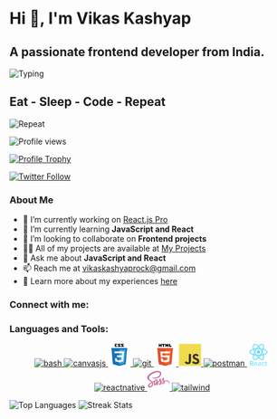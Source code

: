 # Hi 👋, I'm Vikas Kashyap

## A passionate frontend developer from India.
![Typing](https://readme-typing-svg.herokuapp.com?font=Courier&color=%23FF0000&size=40&width=500&height=70&lines=A+passionate+frontend+developer+from+India.)

## Eat - Sleep - Code - Repeat
![Repeat](https://readme-typing-svg.herokuapp.com?font=Courier&color=%23FF0000&size=30&center=true&vCenter=true&width=500&height=70&lines=Eat+-+Sleep+-+Code+-+Repeat)

![Profile views](https://komarev.com/ghpvc/?username=princeessjay&label=Profile%20views&color=0e75b6&style=flat)

[![Profile Trophy](https://github-profile-trophy.vercel.app/?username=princeessjay)](https://github.com/ryo-ma/github-profile-trophy)

[![Twitter Follow](https://img.shields.io/twitter/follow/princeessjay?logo=twitter&style=for-the-badge)](https://twitter.com/princeessjay)

### About Me
- 🔭 I’m currently working on [React.js Pro](https://github.com/princeessjay/React.js-Pro.git)
- 🌱 I’m currently learning **JavaScript and React**
- 👯 I’m looking to collaborate on **Frontend projects**
- 👨‍💻 All of my projects are available at [My Projects](https://github.com/princeessjay?tab=repositories)
- 💬 Ask me about **JavaScript and React**
- 📫 Reach me at [vikaskashyaprock@gmail.com](mailto:vikaskashyaprock@gmail.com)
- 📄 Learn more about my experiences [here](https://github.com/princeessjay/princeessjay/blob/main/Vikas%20kashyap%20front-end%202%20Yrs.pdf)

### Connect with me:
<p align="center">
    <a href="https://x.com/princeessjay" target="_blank">
        <i class="fa-brands fa-x-twitter fa-bounce" style="color: #008efa; font-size: 30px;"></i>
    </a>
    <a href="https://linkedin.com/in/www.linkedin.com/in/vikas-kashyap8542" target="_blank">
        <i class="fa-brands fa-linkedin fa-bounce" style="font-size: 30px; color: #0762c8;"></i>
    </a>
    <a href="https://fb.com/vikas%20kashyap" target="_blank">
        <i class="fa-brands fa-facebook fa-bounce" style="color: #1877f2; font-size: 30px;"></i>
    </a>
    <a href="https://instagram.com/princeessjay" target="_blank">
        <i class="fa-brands fa-square-instagram fa-bounce" style="color: #e1306c;  font-size: 30px;"></i>
    </a>
    <a href="https://www.leetcode.com/princeessjay" target="_blank">
        <i class="fa-solid fa-code fa-bounce" style="color: #000000; font-size: 30px;"></i>
    </a>
</p>

### Languages and Tools:
<p align="center">
    <a href="https://www.gnu.org/software/bash/" target="_blank" rel="noreferrer">
        <img src="https://logowik.com/content/uploads/images/bash-icon1720765790.logowik.com.webp" alt="bash" width="40" height="40"/>
    </a>
    <a href="https://canvasjs.com" target="_blank" rel="noreferrer">
        <img src="https://images.g2crowd.com/uploads/product/image/social_landscape/social_landscape_efb1b2ba6b11bd2a070628dc56b9fef5/canvasjs-charts.png" alt="canvasjs" width="40" height="40"/>
    </a>
    <a href="https://www.w3schools.com/css/" target="_blank" rel="noreferrer">
        <img src="https://raw.githubusercontent.com/devicons/devicon/master/icons/css3/css3-original-wordmark.svg" alt="css3" width="40" height="40"/>
    </a>
    <a href="https://git-scm.com/" target="_blank" rel="noreferrer">
        <img src="https://www.vectorlogo.zone/logos/git-scm/git-scm-icon.svg" alt="git" width="40" height="40"/>
    </a>
    <a href="https://www.w3.org/html/" target="_blank" rel="noreferrer">
        <img src="https://raw.githubusercontent.com/devicons/devicon/master/icons/html5/html5-original-wordmark.svg" alt="html5" width="40" height="40"/>
    </a>
    <a href="https://developer.mozilla.org/en-US/docs/Web/JavaScript" target="_blank" rel="noreferrer">
        <img src="https://raw.githubusercontent.com/devicons/devicon/master/icons/javascript/javascript-original.svg" alt="javascript" width="40" height="40"/>
    </a>
    <a href="https://postman.com" target="_blank" rel="noreferrer">
        <img src="https://www.vectorlogo.zone/logos/getpostman/getpostman-icon.svg" alt="postman" width="40" height="40"/>
    </a>
    <a href="https://reactjs.org/" target="_blank" rel="noreferrer">
        <img src="https://raw.githubusercontent.com/devicons/devicon/master/icons/react/react-original-wordmark.svg" alt="react" width="40" height="40"/>
    </a>
    <a href="https://reactnative.dev/" target="_blank" rel="noreferrer">
        <img src="https://reactnative.dev/img/header_logo.svg" alt="reactnative" width="40" height="40"/>
    </a>
    <a href="https://sass-lang.com" target="_blank" rel="noreferrer">
        <img src="https://raw.githubusercontent.com/devicons/devicon/master/icons/sass/sass-original.svg" alt="sass" width="40" height="40"/>
    </a>
    <a href="https://tailwindcss.com/" target="_blank" rel="noreferrer">
        <img src="https://www.vectorlogo.zone/logos/tailwindcss/tailwindcss-icon.svg" alt="tailwind" width="40" height="40"/>
    </a>
</p>

![Top Languages](https://github-readme-stats.vercel.app/api/top-langs?username=princeessjay&show_icons=true&locale=en&layout=compact)
![Streak Stats](https://github-readme-streak-stats.herokuapp.com/?user=princeessjay&)

